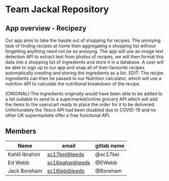 # Team Jackal Repository

## App overview - Recipezy

Our app aims to take the hassle out of shopping for recipes. The annoying task
of finding recipes at home then aggregating a shopping list without forgetting
anything need not be so annoyng. The app will use an image text detection API
to extract text from photos of recipes, we will then format this data into a
shopping list of ingredients and store it in a database. A user will be able to
sign up to our app and snap all of their favourite recipes automatically creating
and storing the ingredients as a list. EDIT: The recipe ingredients can then be 
passed to our Nutrition calculator, which will use a nutrition API to calculate
the nutritional breakdown of the recipe.



(ORIGINAL):The ingredients originally would have been able to be added to
a list suitable to send to a supermarket/online grocery API which will add 
the items to the userscart ready to place the order for it to be delivered.
Unfortunately the Tesco API had been disabled due to COVID-19 and no other UK 
supermarkets offer a free functional API.



## Members

| Name          | email           | gitlab name |
| ----          | -----	          | ----------- |
| Kahlil Ibrahim| <sc17kei@leeds> | @sc17kei    |
| Ed Webb       | <sc16eahw@leeds>| @EWebb      |
| Jack Boreham	| <sc16jeb@leeds> | @Boreham	|
